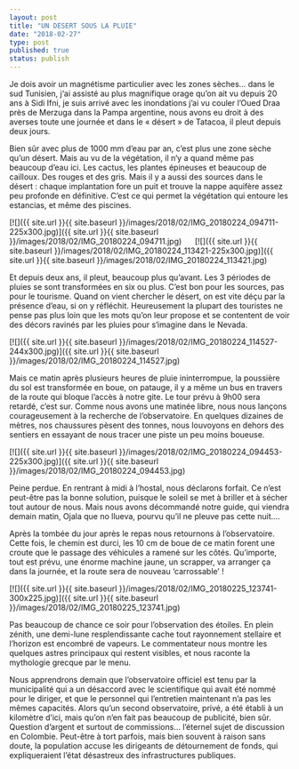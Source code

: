 ```yaml
---
layout: post
title: "UN DESERT SOUS LA PLUIE"
date: "2018-02-27"
type: post
published: true
status: publish
---
```


Je dois avoir un magnétisme particulier avec les zones sèches… dans le sud Tunisien, j‘ai assisté au plus magnifique orage qu’on ait vu depuis 20 ans à Sidi Ifni, je suis arrivé avec les inondations j’ai vu couler l’Oued Draa près de Merzuga dans la Pampa argentine, nous avons eu droit à des averses toute une journée et dans le « désert » de Tatacoa, il pleut depuis deux jours.

Bien sûr avec plus de 1000 mm d’eau par an, c’est plus une zone sèche qu’un désert. Mais au vu de la végétation, il n‘y a quand même pas beaucoup d’eau ici. Les cactus, les plantes épineuses et beaucoup de cailloux. Des rouges et des gris. Mais il y a aussi des sources dans le désert : chaque implantation fore un puit et trouve la nappe aquifère assez peu profonde en définitive. C’est ce qui permet la végétation qui entoure les estancias, et même des piscines.

[![]({{ site.url }}{{ site.baseurl }}/images/2018/02/IMG_20180224_094711-225x300.jpg)]({{ site.url }}{{ site.baseurl }}/images/2018/02/IMG_20180224_094711.jpg)      [![]({{ site.url }}{{ site.baseurl }}/images/2018/02/IMG_20180224_113421-225x300.jpg)]({{ site.url }}{{ site.baseurl }}/images/2018/02/IMG_20180224_113421.jpg)

Et depuis deux ans, il pleut, beaucoup plus qu’avant. Les 3 périodes de pluies se sont transformées en six ou plus. C’est bon pour les sources, pas pour le tourisme. Quand on vient chercher le désert, on est vite déçu par la présence d’eau, si on y réfléchit. Heureusement la plupart des touristes ne pense pas plus loin que les mots qu’on leur propose et se contentent de voir des décors ravinés par les pluies pour s‘imagine dans le Nevada.

[![]({{ site.url }}{{ site.baseurl }}/images/2018/02/IMG_20180224_114527-244x300.jpg)]({{ site.url }}{{ site.baseurl }}/images/2018/02/IMG_20180224_114527.jpg)

Mais ce matin après plusieurs heures de pluie ininterrompue, la poussière du sol est transformée en boue, on patauge, il y a même un bus en travers de la route qui bloque l’accès à notre gite. Le tour prévu à 9h00 sera retardé, c’est sur. Comme nous avons une matinée libre, nous nous lançons courageusement à la recherche de l’observatoire. En quelques dizaines de mètres, nos chaussures pèsent des tonnes, nous louvoyons en dehors des sentiers en essayant de nous tracer une piste un peu moins boueuse.

[![]({{ site.url }}{{ site.baseurl }}/images/2018/02/IMG_20180224_094453-225x300.jpg)]({{ site.url }}{{ site.baseurl }}/images/2018/02/IMG_20180224_094453.jpg)

Peine perdue. En rentrant à midi à l’hostal, nous déclarons forfait. Ce n’est peut-être pas la bonne solution, puisque le soleil se met à briller et à sécher tout autour de nous. Mais nous avons décommandé notre guide, qui viendra demain matin, Ojala que no llueva, pourvu qu’il ne pleuve pas cette nuit….

Après la tombée du jour après le repas nous retournons à l’observatoire. Cette fois, le chemin est durci, les 10 cm de boue de ce matin forent une croute que le passage des véhicules a ramené sur les côtés. Qu’importe, tout est prévu, une énorme machine jaune, un scrapper, va arranger ça dans la journée, et la route sera de nouveau ‘carrossable’ !

[![]({{ site.url }}{{ site.baseurl }}/images/2018/02/IMG_20180225_123741-300x225.jpg)]({{ site.url }}{{ site.baseurl }}/images/2018/02/IMG_20180225_123741.jpg)

Pas beaucoup de chance ce soir pour l’observation des étoiles. En plein zénith, une demi-lune resplendissante cache tout rayonnement stellaire et l’horizon est encombré de vapeurs. Le commentateur nous montre les quelques astres principaux qui restent visibles, et nous raconte la mythologie grecque par le menu.

Nous apprendrons demain que l’observatoire officiel est tenu par la municipalité qui a un désaccord avec le scientifique qui avait été nommé pour le diriger, et que le personnel qui l’entretien maintenant n’a pas les mêmes capacités. Alors qu’un second observatoire, privé, a été établi à un kilomètre d’ici, mais qu’on n’en fait pas beaucoup de publicité, bien sûr. Question d’argent et surtout de commissions… l’éternel sujet de discussion en Colombie. Peut-être à tort parfois, mais bien souvent à raison sans doute, la population accuse les dirigeants de détournement de fonds, qui expliqueraient l’état désastreux des infrastructures publiques.
